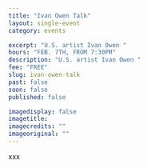 ```yaml
---
title: "Ivan Owen Talk"
layout: single-event
category: events

excerpt: "U.S. artist Ivan Owen "
hours: "FEB. 7TH, FROM 7:30PM"
description: "U.S. artist Ivan Owen "
fee: "FREE"
slug: ivan-owen-talk
past: false
soon: false
published: false

imagedisplay: false
imagetitle:
imagecredits: ""
imageoriginal: ""
---
```


xxx

